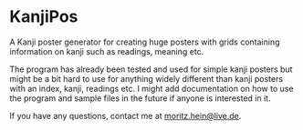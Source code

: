 # KanjiPos
A Kanji poster generator for creating huge posters with grids containing information on kanji such as readings, meaning etc.

The program has already been tested and used for simple kanji posters but might be a bit hard to use for anything widely different than kanji posters with an index, kanji, readings etc.
I might add documentation on how to use the program and sample files in the future if anyone is interested in it.

If you have any questions, contact me at [moritz.hein@live.de](mailto:moritz.hein@live.de?subject=KanjiPos).
